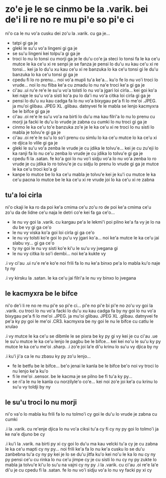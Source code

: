 zo'e je le se cinmo be la .varik. bei de'i li re no re mu pi'e so pi'e ci
=========================================================================

ni'o ca le nu vo'a cusku dei zo'u la .varik. cu ga je...

* tatpi gi ga je
* gleki le su'u vo'a lingeni gi ga je
* se su'u lingeni kei tolpu'a gi ga je
* troci lo nu lo tonsi cu morji ga je le du'u co'e ja steci lo tonsi fa le ka ce'u mutce le ka ce'u xi re senpi je se fanza je pensi lo du'u xu kau ce'u xi re tonsi... kei ja lo du'u xu kau ce'u xi re banzuka lo ka ce'u tonsi gi le du'u banzuka lo ka ce'u tonsi gi ga je
* cpedu fi lo ro prenu... noi vo'a mupli tu'a ke'a... ku'o fe lo nu vo'i troci lo vrude... noi lo nu fliba ke'a cu zmadu lo nu na'e troci ke'a gi ga je
* ci'au .ui ru'e re'e le su'u vo'a tolsti lo nu vo'a jgari loi cirla... kei goi ko'a kei naje le su'u vo'a sisti ko'a pu lo da'i nu vo'a citka loi cirla gi ga je
* pensi lo du'u xu kau cadga fa lo nu vo'a bixygau pe'a fi lo me'oi .JPEG. ja mu'oi glibau. JPEG XL .glibau. datnyvei fe le mabla se lenjo kacmyxra be le bifce gi ga je
* ci'au .oi re'e le su'u vo'a na birti lo du'u ma kau filri'a lo nu lo prenu cu morji ja facki le du'u lo vrude je zabna cu cumki lo nu troci gi ga je
* cinmo le ka ce'u to'e banzuka zo'e je le ka ce'u xi re troci lo nu sisti lo mabla je tolvu'e gi ga je
* ci'au .oi re'e le su'u lo so'i prenu cu simlu lo ka ce'u mutce lo ka ce'u xi re djica lo vlile gi ga je
* gleki le su'u vo'a zenba le vrude je cu jdika le tolvu'e... kei je cu zu'eji lo ka ranji fa lo nu ce'u zenba lo vrude je cu jdika lo tolvu'e gi ga je
* cpedu fi la .satan. fe ko'a goi lo nu vo'i sidju vo'a lo nu vo'a zenba lo ro vrude je cu jdika lo ro tolvu'e je cu sidju lo prenu lo vrude gi ga je mutce le ka ce'u troci ko'a gi
* kanpe lo mutce be lo ka ce'u mabla je tolvu'e kei je ku'i cu mutce le ka ce'u pacna lo mutce be le ka ce'u xi re vrude joi lo ka ce'u xi re zabna

## tu'a loi cirla
ni'o ckaji le ka ro da poi ke'a cmima ce'u zo'u ro de poi ke'a cmima ce'u zo'u da de lidne ce'u naja le detri co'e kei fa ga ce'o...

* le nu vy goi la .varik. cu kargau pe'a le lekmi'i poi pilno ke'a fa vy je lo na du be vy gi ga ce'o
* le nu vy viska ko'a goi loi cirla gi ga ce'o
* le nu vy tolsti ko'e goi lo pu'u vy jgari ko'a... noi ke'a mutce le ka ce'u jai slabu vy... gi ga ce'o
* ty ny goi le nu vy sisti ko'e ki'u le su'u vy jvegana gi
* le nu vy citka lo so'i dembi... noi ke'a kukte vy

.i vy ci'au .ui ru'e re'e ko'e noi frili fa lo nu ke'a binxo pe'a lo mabla ku'o naje ty ny

.i vy kirsku la .satan. le ka ce'u jai filri'a le nu vy binxo lo jvegana

## le kacmyxra be le bifce
ni'o de'i li re no re mu pi'e so pi'e ci... pi'e no pi'e bi pi'e no zo'u vy goi la .varik. cu troci lo nu vo'a facki lo du'u xu kau cadga fa by ny goi lo nu vo'a bixygau pe'a fi lo me'oi .JPEG. ja mu'oi glibau. JPEG XL .glibau. datnyvei fe pe'a ky py goi le me'oi .CR3. kacmyxra be ny goi le nu le bifce cu catlu le xrulao

.i vy mutce le ka ce'u se dibmle le se pixra be ky py gi vy kei je cu ci'au .ue le su'u mutce le ka ce'u lenjo le pagbu be le bifce... kei kei no'u le su'u ky py mutce le ka ce'u me'oi .sharp.   .i zo'e joi la'e di'u krinu lo su'u vy djica by ny

.i ku'i ji'a ca le nu zbasu ky py zo'u lenjo...

  * fe le betfu be le bifce... be'o jenai le kanla be le bifce be'o noi vy troci lo nu lenjo ke'a ku'o
  * fi le me'oi .sensor. be le kacma je se pilno be fi tu'a ky py...
  * se ri'a le nu le kanla cu norzilyle'o co'e... kei noi zo'e joi ke'a cu krinu lo su'u vy toldji by ny

## le su'u troci lo nu morji
ni'o va'o lo mabla ku frili fa lo nu tolmo'i cy goi le du'u lo vrude je zabna cu cumki

.i la .varik. cu re'enje djica lo nu vo'a ciksi tu'a cy fi cy ny py goi lo tolmo'i ja ke na'e djuno be cy

.i ku'i la .varik. na birti py xi cy goi lo du'u ma kau velcki tu'a cy je cu zabna le ka ce'u mapti cy ny py... noi frili ke'a fa lo nu ke'a cusku lo se du'u zanbebna tu'a cy ny py kei je lo se du'u jitfa ku'o kei no'u le ka lo nu cy ny py pensi ce'u cu rinka lo nu ce'u jimpe cy je cu sisti lo nu cy ny py zukte lo mabla ja tolvu'e ki'u lo su'u na vajni cy ny py  .i la .varik. cu ci'au .oi re'e la'e di'u je cu cpedu fi la .satan. fe lo nu vo'i sidju vo'a lo nu vy facki py xi cy
